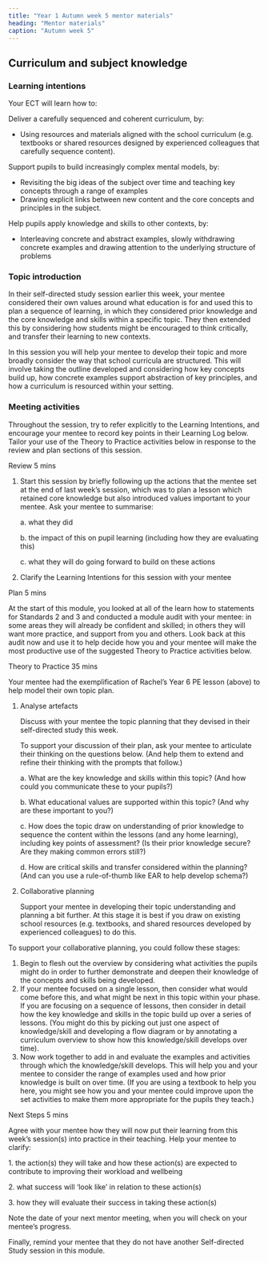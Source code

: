 ```yaml
---
title: "Year 1 Autumn week 5 mentor materials"
heading: "Mentor materials"
caption: "Autumn week 5"
---
```


## Curriculum and subject knowledge

### Learning intentions

Your ECT will learn how to:

Deliver a carefully sequenced and coherent curriculum, by:

- Using resources and materials aligned with the school curriculum (e.g. textbooks or shared resources designed by experienced colleagues that carefully sequence content).

Support pupils to build increasingly complex mental models, by:

- Revisiting the big ideas of the subject over time and teaching key concepts through a range of examples
- Drawing explicit links between new content and the core concepts and principles in the subject.

Help pupils apply knowledge and skills to other contexts, by:

- Interleaving concrete and abstract examples, slowly withdrawing concrete examples and drawing attention to the underlying structure of problems

### Topic introduction

In their self-directed study session earlier this week, your mentee considered their own values around what education is for and used this to plan a sequence of learning, in which they considered prior knowledge and the core knowledge and skills within a specific topic. They then extended this by considering how students might be encouraged to think critically, and transfer their learning to new contexts.

In this session you will help your mentee to develop their topic and more broadly consider the way that school curricula are structured. This will involve taking the outline developed and considering how key concepts build up, how concrete examples support abstraction of key principles, and how a curriculum is resourced within your setting.

### Meeting activities

Throughout the session, try to refer explicitly to the Learning Intentions, and encourage your mentee to record key points in their Learning Log below. Tailor your use of the Theory to Practice activities below in response to the review and plan sections of this session.

Review 5 mins

1. Start this session by briefly following up the actions that the mentee set at the end of last week’s session, which was to plan a lesson which retained core knowledge but also introduced values important to your mentee. Ask your mentee to summarise:

   a. what they did

   b. the impact of this on pupil learning (including how they are evaluating this)

   c. what they will do going forward to build on these actions

2. Clarify the Learning Intentions for this session with your mentee

Plan 5 mins

At the start of this module, you looked at all of the learn how to statements for Standards 2 and 3 and conducted a module audit with your mentee: in some areas they will already be confident and skilled; in others they will want more practice, and support from you and others. Look back at this audit now and use it to help decide how you and your mentee will make the most productive use of the suggested Theory to Practice activities below.

Theory to Practice 35 mins

Your mentee had the exemplification of Rachel’s Year 6 PE lesson (above) to help model their own topic plan.

1. Analyse artefacts

   Discuss with your mentee the topic planning that they devised in their self-directed study this week.

   To support your discussion of their plan, ask your mentee to articulate their thinking on the questions below. (And help them to extend and refine their thinking with the prompts that follow.)

   a. What are the key knowledge and skills within this topic? (And how could you communicate these to your pupils?)

   b. What educational values are supported within this topic? (And why are these important to you?)

   c. How does the topic draw on understanding of prior knowledge to sequence the content within the lessons (and any home learning), including key points of assessment? (Is their prior knowledge secure? Are they making common errors still?)

   d. How are critical skills and transfer considered within the planning? (And can you use a rule-of-thumb like EAR to help develop schema?)

2. Collaborative planning

   Support your mentee in developing their topic understanding and planning a bit further. At this stage it is best if you draw on existing school resources (e.g. textbooks, and shared resources developed by experienced colleagues) to do this.

To support your collaborative planning, you could follow these stages:

1. Begin to flesh out the overview by considering what activities the pupils might do in order to further demonstrate and deepen their knowledge of the concepts and skills being developed.
2. If your mentee focused on a single lesson, then consider what would come before this, and what might be next in this topic within your phase. If you are focusing on a sequence of lessons, then consider in detail how the key knowledge and skills in the topic build up over a series of lessons. (You might do this by picking out just one aspect of knowledge/skill and developing a flow diagram or by annotating a curriculum overview to show how this knowledge/skill develops over time).
3. Now work together to add in and evaluate the examples and activities through which the knowledge/skill develops. This will help you and your mentee to consider the range of examples used and how prior knowledge is built on over time. (If you are using a textbook to help you here, you might see how you and your mentee could improve upon the set activities to make them more appropriate for the pupils they teach.)

Next Steps 5 mins

Agree with your mentee how they will now put their learning from this week’s session(s) into practice in their teaching. Help your mentee to clarify:

1\. the action(s) they will take and how these action(s) are expected to contribute to improving their workload and wellbeing

2\. what success will ‘look like’ in relation to these action(s)

3\. how they will evaluate their success in taking these action(s)

Note the date of your next mentor meeting, when you will check on your mentee’s progress.

Finally, remind your mentee that they do not have another Self-directed Study session in this module.
